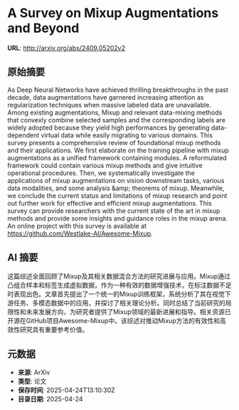 # A Survey on Mixup Augmentations and Beyond

**URL**: http://arxiv.org/abs/2409.05202v2

## 原始摘要

As Deep Neural Networks have achieved thrilling breakthroughs in the past
decade, data augmentations have garnered increasing attention as regularization
techniques when massive labeled data are unavailable. Among existing
augmentations, Mixup and relevant data-mixing methods that convexly combine
selected samples and the corresponding labels are widely adopted because they
yield high performances by generating data-dependent virtual data while easily
migrating to various domains. This survey presents a comprehensive review of
foundational mixup methods and their applications. We first elaborate on the
training pipeline with mixup augmentations as a unified framework containing
modules. A reformulated framework could contain various mixup methods and give
intuitive operational procedures. Then, we systematically investigate the
applications of mixup augmentations on vision downstream tasks, various data
modalities, and some analysis \&amp; theorems of mixup. Meanwhile, we conclude the
current status and limitations of mixup research and point out further work for
effective and efficient mixup augmentations. This survey can provide
researchers with the current state of the art in mixup methods and provide some
insights and guidance roles in the mixup arena. An online project with this
survey is available at https://github.com/Westlake-AI/Awesome-Mixup.


## AI 摘要

这篇综述全面回顾了Mixup及其相关数据混合方法的研究进展与应用。Mixup通过凸组合样本和标签生成虚拟数据，作为一种有效的数据增强技术，在标注数据不足时表现出色。文章首先提出了一个统一的Mixup训练框架，系统分析了其在视觉下游任务、多模态数据中的应用，并探讨了相关理论分析。同时总结了当前研究的局限性和未来发展方向，为研究者提供了Mixup领域的最新进展和指导。相关资源已开源在GitHub项目Awesome-Mixup中。该综述对推动Mixup方法的有效性和高效性研究具有重要参考价值。

## 元数据

- **来源**: ArXiv
- **类型**: 论文
- **保存时间**: 2025-04-24T13:10:30Z
- **目录日期**: 2025-04-24
